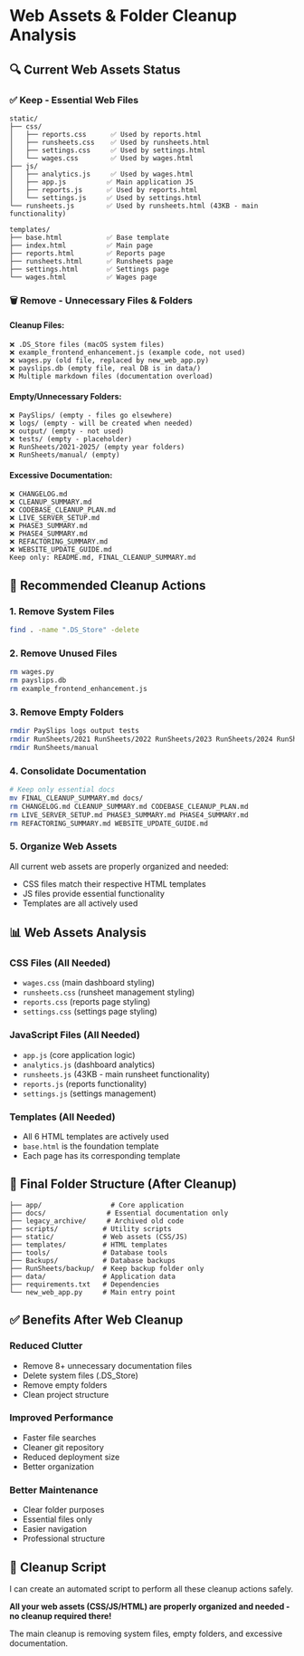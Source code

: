 # Web Assets & Folder Cleanup Analysis

## 🔍 **Current Web Assets Status**

### ✅ **Keep - Essential Web Files**
```
static/
├── css/
│   ├── reports.css      ✅ Used by reports.html
│   ├── runsheets.css    ✅ Used by runsheets.html  
│   ├── settings.css     ✅ Used by settings.html
│   └── wages.css        ✅ Used by wages.html
├── js/
│   ├── analytics.js     ✅ Used by wages.html
│   ├── app.js          ✅ Main application JS
│   ├── reports.js      ✅ Used by reports.html
│   └── settings.js     ✅ Used by settings.html
└── runsheets.js        ✅ Used by runsheets.html (43KB - main functionality)

templates/
├── base.html           ✅ Base template
├── index.html          ✅ Main page
├── reports.html        ✅ Reports page
├── runsheets.html      ✅ Runsheets page
├── settings.html       ✅ Settings page
└── wages.html          ✅ Wages page
```

### 🗑️ **Remove - Unnecessary Files & Folders**

#### **Cleanup Files:**
```
❌ .DS_Store files (macOS system files)
❌ example_frontend_enhancement.js (example code, not used)
❌ wages.py (old file, replaced by new_web_app.py)
❌ payslips.db (empty file, real DB is in data/)
❌ Multiple markdown files (documentation overload)
```

#### **Empty/Unnecessary Folders:**
```
❌ PaySlips/ (empty - files go elsewhere)
❌ logs/ (empty - will be created when needed)
❌ output/ (empty - not used)
❌ tests/ (empty - placeholder)
❌ RunSheets/2021-2025/ (empty year folders)
❌ RunSheets/manual/ (empty)
```

#### **Excessive Documentation:**
```
❌ CHANGELOG.md
❌ CLEANUP_SUMMARY.md  
❌ CODEBASE_CLEANUP_PLAN.md
❌ LIVE_SERVER_SETUP.md
❌ PHASE3_SUMMARY.md
❌ PHASE4_SUMMARY.md
❌ REFACTORING_SUMMARY.md
❌ WEBSITE_UPDATE_GUIDE.md
Keep only: README.md, FINAL_CLEANUP_SUMMARY.md
```

## 🧹 **Recommended Cleanup Actions**

### **1. Remove System Files**
```bash
find . -name ".DS_Store" -delete
```

### **2. Remove Unused Files**
```bash
rm wages.py
rm payslips.db
rm example_frontend_enhancement.js
```

### **3. Remove Empty Folders**
```bash
rmdir PaySlips logs output tests
rmdir RunSheets/2021 RunSheets/2022 RunSheets/2023 RunSheets/2024 RunSheets/2025
rmdir RunSheets/manual
```

### **4. Consolidate Documentation**
```bash
# Keep only essential docs
mv FINAL_CLEANUP_SUMMARY.md docs/
rm CHANGELOG.md CLEANUP_SUMMARY.md CODEBASE_CLEANUP_PLAN.md
rm LIVE_SERVER_SETUP.md PHASE3_SUMMARY.md PHASE4_SUMMARY.md  
rm REFACTORING_SUMMARY.md WEBSITE_UPDATE_GUIDE.md
```

### **5. Organize Web Assets**
All current web assets are properly organized and needed:
- CSS files match their respective HTML templates
- JS files provide essential functionality
- Templates are all actively used

## 📊 **Web Assets Analysis**

### **CSS Files (All Needed)**
- `wages.css` (main dashboard styling)
- `runsheets.css` (runsheet management styling)
- `reports.css` (reports page styling)
- `settings.css` (settings page styling)

### **JavaScript Files (All Needed)**
- `app.js` (core application logic)
- `analytics.js` (dashboard analytics)
- `runsheets.js` (43KB - main runsheet functionality)
- `reports.js` (reports functionality)
- `settings.js` (settings management)

### **Templates (All Needed)**
- All 6 HTML templates are actively used
- `base.html` is the foundation template
- Each page has its corresponding template

## 🎯 **Final Folder Structure (After Cleanup)**

```
├── app/                 # Core application
├── docs/               # Essential documentation only
├── legacy_archive/     # Archived old code
├── scripts/           # Utility scripts
├── static/            # Web assets (CSS/JS)
├── templates/         # HTML templates
├── tools/             # Database tools
├── Backups/           # Database backups
├── RunSheets/backup/  # Keep backup folder only
├── data/              # Application data
├── requirements.txt   # Dependencies
└── new_web_app.py     # Main entry point
```

## ✅ **Benefits After Web Cleanup**

### **Reduced Clutter**
- Remove 8+ unnecessary documentation files
- Delete system files (.DS_Store)
- Remove empty folders
- Clean project structure

### **Improved Performance**
- Faster file searches
- Cleaner git repository
- Reduced deployment size
- Better organization

### **Better Maintenance**
- Clear folder purposes
- Essential files only
- Easier navigation
- Professional structure

## 🚀 **Cleanup Script**

I can create an automated script to perform all these cleanup actions safely.

**All your web assets (CSS/JS/HTML) are properly organized and needed - no cleanup required there!**

The main cleanup is removing system files, empty folders, and excessive documentation.
